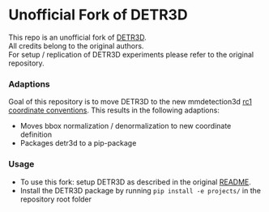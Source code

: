 # Unofficial Fork of DETR3D
This repo is an unofficial fork of [DETR3D](https://github.com/WangYueFt/detr3d).  
All credits belong to the original authors.  
For setup / replication of DETR3D experiments please refer to the original repository.

### Adaptions
Goal of this repository is to move DETR3D to the new mmdetection3d [rc1 coordinate conventions](https://mmdetection3d.readthedocs.io/en/latest/compatibility.html).
This results in the following adaptions:
- Moves bbox normalization / denormalization to new coordinate definition
- Packages detr3d to a pip-package

### Usage
- To use this fork: setup DETR3D as described in the original [README](https://github.com/WangYueFt/detr3d/blob/main/README.md).
- Install the DETR3D package by running `pip install -e projects/` in the repository root folder

